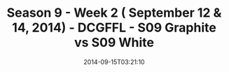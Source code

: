 ---
title: Season 9 - Week 2 ( September 12 & 14, 2014) - DCGFFL - S09 Graphite vs S09
  White
teams-score:
- team: _teams/s09-graphite.md
  score: 36
- team: _teams/s09-white.md
  score: 13
mvp: 'Graphite: Jake Carson / White: Josh Richards'
game-ball: N/A
sportsperson: ''
season: 9
week: 2
date: '2014-09-15T03:21:10'
pageid: season-9-week-2-4458-vs-4471
---
